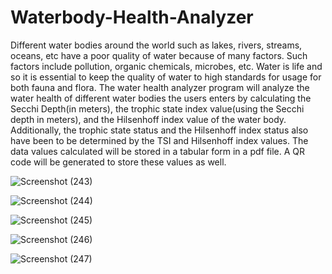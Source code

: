 # Waterbody-Health-Analyzer

Different water bodies around the world such as lakes, rivers, streams, oceans, etc have a poor quality of water because of many factors. Such factors include
pollution, organic chemicals, microbes, etc. Water is life and so it is essential to keep the quality of water to high standards for usage for both fauna and flora.
The water health analyzer program will analyze the water health of different water bodies the users enters by calculating the Secchi Depth(in meters), 
the trophic state index value(using the Secchi depth in meters), and the Hilsenhoff index value of the water body.
Additionally, the trophic state status and the Hilsenhoff index status also have been to be determined by the TSI and Hilsenhoff index values. 
The data values calculated will be stored in a tabular form in a pdf file. A QR code will be generated to store these values as well.


![Screenshot (243)](https://user-images.githubusercontent.com/96533023/218774452-399fbd8f-ea38-4bac-a791-3e76027449c6.png)

![Screenshot (244)](https://user-images.githubusercontent.com/96533023/218774459-8ac6ff79-4079-41c9-8c7c-bb7d70c0a916.png)

![Screenshot (245)](https://user-images.githubusercontent.com/96533023/218774467-c0db2cae-1558-4b77-989e-0f56fb6d48ce.png)

![Screenshot (246)](https://user-images.githubusercontent.com/96533023/218774477-bf84c8af-00ac-47a9-a90b-7e7070881b7e.png)

![Screenshot (247)](https://user-images.githubusercontent.com/96533023/218774489-8d886e94-fab3-470a-a831-4a04f80ed936.png)
